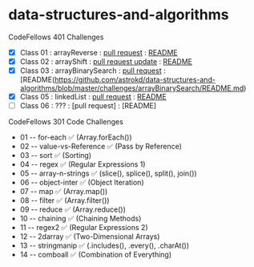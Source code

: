 # data-structures-and-algorithms
CodeFellows 401 Challenges

 - [x] Class 01 : arrayReverse : [pull request](https://github.com/astrokd/data-structures-and-algorithms/pull/30) : [README](https://github.com/astrokd/data-structures-and-algorithms/blob/master/challenges/arrayReverse/README.md)
 - [x] Class 02 : arrayShift : [pull request update](https://github.com/astrokd/data-structures-and-algorithms/pull/32) : [README](https://github.com/astrokd/data-structures-and-algorithms/blob/master/challenges/arrayShift/README.md)
 - [x] Class 03 : arrayBinarySearch : [pull request](https://github.com/astrokd/data-structures-and-algorithms/pull/33) : [README(https://github.com/astrokd/data-structures-and-algorithms/blob/master/challenges/arrayBinarySearch/README.md)
 - [x] Class 05 : linkedList : [pull request](https://github.com/astrokd/data-structures-and-algorithms/pull/34) : [README](https://github.com/astrokd/data-structures-and-algorithms/blob/linked-list/challenges/Data-Structures/linkedList/README.md)
 - [ ] Class 06 : ??? : [pull request] : [README]

CodeFellows 301 Code Challenges

- 01 -- for-each ✅ (Array.forEach())
- 02 -- value-vs-Reference ✅ (Pass by Reference)
- 03 -- sort ✅ (Sorting)
- 04 -- regex ✅ (Regular Expressions 1)
- 05 -- array-n-strings ✅ (slice(), splice(), split(), join())
- 06 -- object-inter ✅ (Object Iteration)
- 07 -- map ✅ (Array.map())
- 08 -- filter ✅ (Array.filter())
- 09 -- reduce ✅ (Array.reduce())
- 10 -- chaining ✅ (Chaining Methods)
- 11 -- regex2 ✅ (Regular Expressions 2)
- 12 -- 2darray ✅ (Two-Dimensional Arrays)
- 13 -- stringmanip ✅ (.includes(), .every(), .charAt())
- 14 -- comboall ✅ (Combination of Everything)
